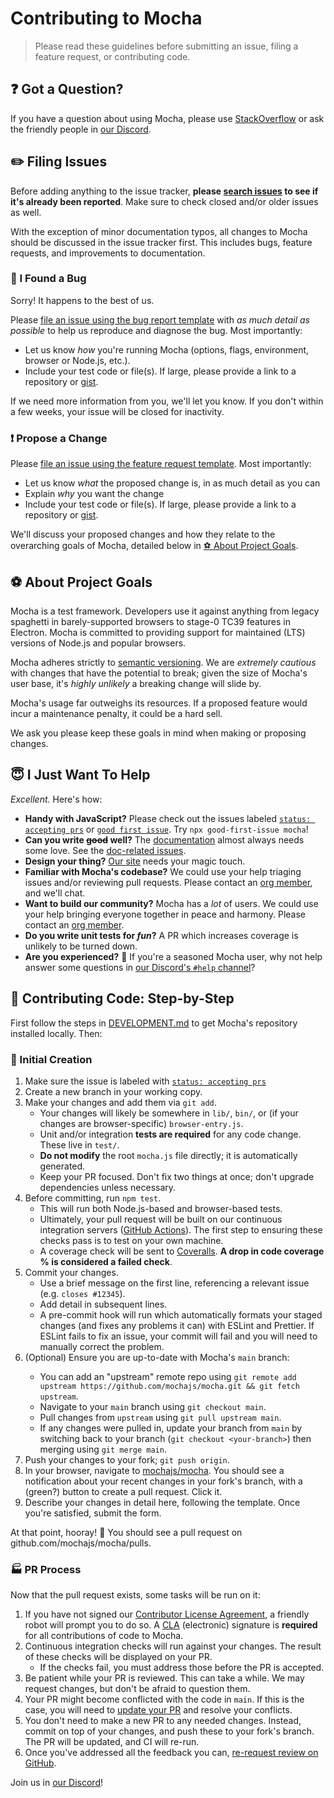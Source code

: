 # Contributing to Mocha

> Please read these guidelines before submitting an issue, filing a feature request, or contributing code.

## ❓ Got a Question?

If you have a question about using Mocha, please use [StackOverflow](https://stackoverflow.com) or ask the friendly people in [our Discord](https://discord.gg/KeDn2uXhER).

## ✏️ Filing Issues

Before adding anything to the issue tracker, **please [search issues](https://github.com/mochajs/mocha/issues) to see if it's already been reported**.
Make sure to check closed and/or older issues as well.

With the exception of minor documentation typos, all changes to Mocha should be discussed in the issue tracker first.
This includes bugs, feature requests, and improvements to documentation.

### 🐛 I Found a Bug

Sorry!
It happens to the best of us.

Please [file an issue using the bug report template](https://github.com/mochajs/mocha/issues/new?assignees=&labels=type%3A+bug&projects=&template=01-bug.yml&title=%F0%9F%90%9B+Bug%3A+%3Cshort+description+of+the+bug%3E) with _as much detail as possible_ to help us reproduce and diagnose the bug.
Most importantly:

- Let us know _how_ you're running Mocha (options, flags, environment, browser or Node.js, etc.).
- Include your test code or file(s).
  If large, please provide a link to a repository or [gist](https://gist.github.com).

If we need more information from you, we'll let you know.
If you don't within a few weeks, your issue will be closed for inactivity.

### ❗️ Propose a Change

Please [file an issue using the feature request template](https://github.com/mochajs/mocha/issues/new?assignees=&labels=type%3A+feature&projects=&template=03-feature-request.yml&title=%F0%9F%9A%80+Feature%3A+%3Cshort+description+of+the+feature%3E).
Most importantly:

- Let us know _what_ the proposed change is, in as much detail as you can
- Explain _why_ you want the change
- Include your test code or file(s).
  If large, please provide a link to a repository or [gist](https://gist.github.com).

We'll discuss your proposed changes and how they relate to the overarching goals of Mocha, detailed below in [⚽️ About Project Goals](#⚽️-about-project-goals).

## ⚽️ About Project Goals

Mocha is a test framework.
Developers use it against anything from legacy spaghetti in barely-supported browsers to stage-0 TC39 features in Electron.
Mocha is committed to providing support for maintained (LTS) versions of Node.js and popular browsers.

Mocha adheres strictly to [semantic versioning](https://semver.org).
We are _extremely cautious_ with changes that have the potential to break; given the size of Mocha's user base, it's _highly unlikely_ a breaking change will slide by.

Mocha's usage far outweighs its resources.
If a proposed feature would incur a maintenance penalty, it could be a hard sell.

We ask you please keep these goals in mind when making or proposing changes.

## 😇 I Just Want To Help

_Excellent._ Here's how:

- **Handy with JavaScript?** Please check out the issues labeled [`status: accepting prs`](https://github.com/mochajs/mocha/issues?q=is%3Aopen+is%3Aissue+label%3A%22help+wanted%22) or [`good first issue`](https://github.com/mochajs/mocha/issues?q=is%3Aissue+is%3Aopen+label%3A%22good+first+issue%22+).
  Try `npx good-first-issue mocha`!
- **Can you write ~~good~~ well?** The [documentation](https://mochajs.org) almost always needs some love.
  See the [doc-related issues](https://github.com/mochajs/mocha/issues?q=is%3Aopen+is%3Aissue+label%3A%22area%3A+documentation%22).
- **Design your thing?** [Our site](https://mochajs.org) needs your magic touch.
- **Familiar with Mocha's codebase?** We could use your help triaging issues and/or reviewing pull requests.
  Please contact an [org member](https://github.com/orgs/mochajs/people), and we'll chat.
- **Want to build our community?** Mocha has a _lot_ of users.
  We could use your help bringing everyone together in peace and harmony.
  Please contact an [org member](https://github.com/orgs/mochajs/people).
- **Do you write unit tests for _fun_?** A PR which increases coverage is unlikely to be turned down.
- **Are you experienced?** 🎸 If you're a seasoned Mocha user, why not help answer some questions in [our Discord's `#help` channel](https://discord.gg/KeDn2uXhER)?

## 👞 Contributing Code: Step-by-Step

First follow the steps in [DEVELOPMENT.md](./DEVELOPMENT.md) to get Mocha's repository installed locally.
Then:

### 🎋 Initial Creation

1. Make sure the issue is labeled with [`status: accepting prs`](https://github.com/mochajs/mocha/issues?q=is%3Aissue+is%3Aopen+label%3A%22status%3A+accepting+prs%22)
1. Create a new branch in your working copy.
1. Make your changes and add them via `git add`.
   - Your changes will likely be somewhere in `lib/`, `bin/`, or (if your changes are browser-specific) `browser-entry.js`.
   - Unit and/or integration **tests are required** for any code change.
     These live in `test/`.
   - **Do not modify** the root `mocha.js` file directly; it is automatically generated.
   - Keep your PR focused.
     Don't fix two things at once; don't upgrade dependencies unless necessary.
1. Before committing, run `npm test`.
   - This will run both Node.js-based and browser-based tests.
   - Ultimately, your pull request will be built on our continuous integration servers ([GitHub Actions](https://github.com/mochajs/mocha/actions?query=workflow%3A%22Tests%22)).
     The first step to ensuring these checks pass is to test on your own machine.
   - A coverage check will be sent to [Coveralls](https://coveralls.io/github/mochajs/mocha).
     **A drop in code coverage % is considered a failed check**.
1. Commit your changes.
   - Use a brief message on the first line, referencing a relevant issue (e.g. `closes #12345`).
   - Add detail in subsequent lines.
   - A pre-commit hook will run which automatically formats your staged changes (and fixes any problems it can) with ESLint and Prettier.
     If ESLint fails to fix an issue, your commit will fail and you will need to manually correct the problem.
1. <a name="up-to-date"/> (Optional) Ensure you are up-to-date with Mocha's `main` branch:
   - You can add an "upstream" remote repo using `git remote add upstream https://github.com/mochajs/mocha.git && git fetch upstream`.
   - Navigate to your `main` branch using `git checkout main`.
   - Pull changes from `upstream` using `git pull upstream main`.
   - If any changes were pulled in, update your branch from `main` by switching back to your branch (`git checkout <your-branch>`) then merging using `git merge main`.
1. Push your changes to your fork; `git push origin`.
1. In your browser, navigate to [mochajs/mocha](https://github.com/mochajs/mocha).
   You should see a notification about your recent changes in your fork's branch, with a (green?) button to create a pull request.
   Click it.
1. Describe your changes in detail here, following the template.
   Once you're satisfied, submit the form.

At that point, hooray! 🎉
You should see a pull request on github.com/mochajs/mocha/pulls.

### 🏭 PR Process

Now that the pull request exists, some tasks will be run on it:

1. If you have not signed our [Contributor License Agreement](https://js.foundation/cla), a friendly robot will prompt you to do so.
   A [CLA](https://cla.js.foundation/mochajs/mocha) (electronic) signature is **required** for all contributions of code to Mocha.
1. Continuous integration checks will run against your changes.
   The result of these checks will be displayed on your PR.
   - If the checks fail, you must address those before the PR is accepted.
1. Be patient while your PR is reviewed.
   This can take a while.
   We may request changes, but don't be afraid to question them.
1. Your PR might become conflicted with the code in `main`.
   If this is the case, you will need to [update your PR](#up-to-date) and resolve your conflicts.
1. You don't need to make a new PR to any needed changes.
   Instead, commit on top of your changes, and push these to your fork's branch.
   The PR will be updated, and CI will re-run.
1. Once you've addressed all the feedback you can, [re-request review on GitHub](https://docs.github.com/en/pull-requests/collaborating-with-pull-requests/reviewing-changes-in-pull-requests/about-pull-request-reviews#re-requesting-a-review).

Join us in [our Discord](https://discord.gg/KeDn2uXhER)!
